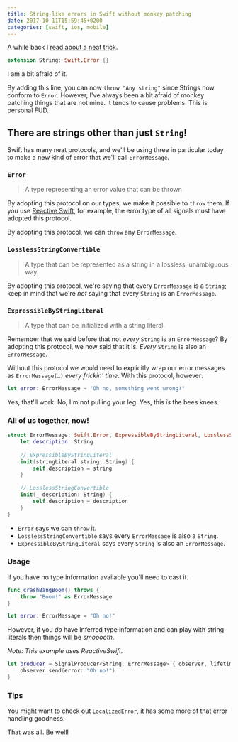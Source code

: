 ```yaml
---
title: String-like errors in Swift without monkey patching
date: 2017-10-11T15:59:45+0200
categories: [swift, ios, mobile]
---
```


A while back I [read about a neat trick](https://stackoverflow.com/a/40629365/187710).

``` swift
extension String: Swift.Error {}
```

I am a bit afraid of it.

By adding this line, you can now `throw "Any string"` since Strings now conform
to `Error`. However, I've always been a bit afraid of monkey patching things
that are not mine. It tends to cause problems. This is personal FUD.

## There are strings other than just `String`!

Swift has many neat protocols, and we'll be using three in particular today to
make a new kind of error that we'll call `ErrorMessage`.

### `Error`

> A type representing an error value that can be thrown

By adopting this protocol on our types, we make it possible to `throw` them.
If you use [Reactive Swift][], for example, the error type of all signals must
have adopted this protocol.

By adopting this protocol, we can `throw` any `ErrorMessage`.

[Reactive Swift]: https://github.com/ReactiveCocoa/ReactiveSwift/#readme

### `LosslessStringConvertible`

> A type that can be represented as a string in a lossless, unambiguous way.

By adopting this protocol, we're saying that every `ErrorMessage` is a `String`;
keep in mind that we're _not_ saying that every `String` is an `ErrorMessage`.

### `ExpressibleByStringLiteral`

> A type that can be initialized with a string literal.

Remember that we said before that not _every_ `String` is an `ErrorMessage`? By
adopting this protocol, we now said that it is. _Every_ `String` is also an
`ErrorMessage`.

Without this protocol we would need to explicitly wrap our error messages as
`ErrorMessage(…)` _every frickin' time_. With this protocol, however:

``` swift
let error: ErrorMessage = "Oh no, something went wrong!"
```

Yes, that'll work. No, I'm not pulling your leg. Yes, this _is_ the bees knees.

### All of us together, now!

``` swift
struct ErrorMessage: Swift.Error, ExpressibleByStringLiteral, LosslessStringConvertible {
	let description: String
	
	// ExpressibleByStringLiteral
	init(stringLiteral string: String) {
		self.description = string
	}
	
	// LosslessStringConvertible
	init(_ description: String) {
		self.description = description
	}
}
```

- `Error` says we can `throw` it.
- `LosslessStringConvertible` says every `ErrorMessage` is also a `String`.
- `ExpressibleByStringLiteral` says every `String` is also an `ErrorMessage`.

### Usage

If you have no type information available you'll need to cast it.

``` swift
func crashBangBoom() throws {
	throw "Boom!" as ErrorMessage
}

let error: ErrorMessage = "Oh no!"
```

However, if you *do* have inferred type information and can play with string
literals then things will be _smooooth_.

_Note: This example uses ReactiveSwift._ 
``` swift
let producer = SignalProducer<String, ErrorMessage> { observer, lifetime in
	observer.send(error: "Oh no!")
}
```

### Tips

You might want to check out `LocalizedError`, it has some more of that error
handling goodness.

That was all. Be well!

